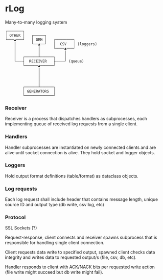 # rLog

Many-to-many logging system

    ┌───────┐
    │ OTHER │   ┌─────┐
    └───▲───┘   │ ORM │   ┌────────┐
        │       └──▲──┘   │  CSV   │ (loggers)
        │          │      └────▲───┘
        │          │           │
        │   ┌──────┴──────┐    │
        └───┤  RECEIVER   ├────┘ (queue)
            └──────▲──────┘
                   │
                   │
                   │
                   │
            ┌──────┴──────┐
            │ GENERATORS  │
            └─────────────┘

### Receiver
Receiver is a process that dispatches handlers as subprocesses,
each implementing queue of received log requests from a single client.

### Handlers
Handler subprocesses are instantiated on newly connected clients and
are alive until socket connection is alive.
They hold socket and logger objects.

### Loggers
Hold output format definitions (table/format) as dataclass objects.

### Log requests
Each log request shall include header that contains message length,
unique source ID and output type (db write, csv log, etc)

### Protocol
SSL Sockets (?)

Request-response, client connects and receiver spawns subprocess that is
responsible for handling single client connection.

Client requests data write to specified output, spawned client checks
data integrity and writes data to requested output/s
(file, csv, db, etc).

Handler responds to client with ACK/NACK bits per requested write
action (file write might succeed but db write might fail).